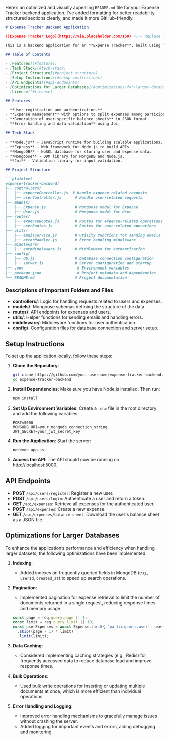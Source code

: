 Here’s an optimized and visually appealing `README.md` file for your Expense Tracker backend application. I've added formatting for better readability, structured sections clearly, and made it more GitHub-friendly.

```markdown
# Expense Tracker Backend Application

![Expense Tracker Logo](https://via.placeholder.com/150) <!-- Replace with actual logo or remove -->

This is a backend application for an **Expense Tracker**, built using **Node.js**, **Express**, and **MongoDB**. It provides functionalities to manage expenses, generate balance sheets, and handle user data efficiently.

## Table of Contents

- [Features](#features)
- [Tech Stack](#tech-stack)
- [Project Structure](#project-structure)
- [Setup Instructions](#setup-instructions)
- [API Endpoints](#api-endpoints)
- [Optimizations for Larger Databases](#optimizations-for-larger-databases)
- [License](#license)

## Features

- **User registration and authentication.**
- **Expense management** with options to split expenses among participants.
- **Generation of user-specific balance sheets** in JSON format.
- **Error handling and data validation** using Joi.

## Tech Stack

- **Node.js** - JavaScript runtime for building scalable applications.
- **Express** - Web framework for Node.js to build APIs.
- **MongoDB** - NoSQL database for storing user and expense data.
- **Mongoose** - ODM library for MongoDB and Node.js.
- **Joi** - Validation library for input validation.

## Project Structure

```plaintext
expense-tracker-backend/
├── controllers/
│   ├── expenseController.js  # Handle expense-related requests
│   ├── userController.js      # Handle user-related requests
├── models/
│   ├── Expense.js             # Mongoose model for Expense
│   ├── User.js                # Mongoose model for User
├── routes/
│   ├── expenseRoutes.js       # Routes for expense-related operations
│   ├── userRoutes.js          # Routes for user-related operations
├── utils/
│   ├── emailService.js        # Utility functions for sending emails
│   ├── errorHandler.js        # Error handling middleware
├── middleware/
│   ├── authMiddleware.js      # Middleware for authentication
├── config/
│   ├── db.js                  # Database connection configuration
│   ├── server.js              # Server configuration and startup
├── .env                        # Environment variables
├── package.json                # Project metadata and dependencies
└── README.md                  # Project documentation
```

### Descriptions of Important Folders and Files

- **controllers/**: Logic for handling requests related to users and expenses.
- **models/**: Mongoose schemas defining the structure of the data.
- **routes/**: API endpoints for expenses and users.
- **utils/**: Helper functions for sending emails and handling errors.
- **middleware/**: Middleware functions for user authentication.
- **config/**: Configuration files for database connection and server setup.

## Setup Instructions

To set up the application locally, follow these steps:

1. **Clone the Repository**:
   ```bash
   git clone https://github.com/your-username/expense-tracker-backend.git
   cd expense-tracker-backend
   ```

2. **Install Dependencies**:
   Make sure you have Node.js installed. Then run:
   ```bash
   npm install
   ```

3. **Set Up Environment Variables**:
   Create a `.env` file in the root directory and add the following variables:
   ```plaintext
   PORT=5000
   MONGODB_URI=your_mongodb_connection_string
   JWT_SECRET=your_jwt_secret_key
   ```

4. **Run the Application**:
   Start the server:
   ```bash
   nodemon app.js
   ```

5. **Access the API**:
   The API should now be running on [http://localhost:5000](http://localhost:5000).

## API Endpoints

- **POST** `/api/users/register`: Register a new user.
- **POST** `/api/users/login`: Authenticate a user and return a token.
- **GET** `/api/expenses`: Retrieve all expenses for the authenticated user.
- **POST** `/api/expenses`: Create a new expense.
- **GET** `/api/expenses/balance-sheet`: Download the user's balance sheet as a JSON file.

## Optimizations for Larger Databases

To enhance the application’s performance and efficiency when handling larger datasets, the following optimizations have been implemented:

1. **Indexing**:
   - Added indexes on frequently queried fields in MongoDB (e.g., `userId`, `created_at`) to speed up search operations.

2. **Pagination**:
   - Implemented pagination for expense retrieval to limit the number of documents returned in a single request, reducing response times and memory usage.
   ```javascript
   const page = req.query.page || 1;
   const limit = req.query.limit || 10;
   const userExpenses = await Expense.find({ 'participants.user': user._id })
     .skip((page - 1) * limit)
     .limit(limit);
   ```

3. **Data Caching**:
   - Considered implementing caching strategies (e.g., Redis) for frequently accessed data to reduce database load and improve response times.

4. **Bulk Operations**:
   - Used bulk write operations for inserting or updating multiple documents at once, which is more efficient than individual operations.

5. **Error Handling and Logging**:
   - Improved error handling mechanisms to gracefully manage issues without crashing the server.
   - Added logging for important events and errors, aiding debugging and monitoring.

